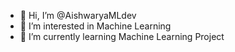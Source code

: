 - 👋 Hi, I’m @AishwaryaMLdev
- 👀 I’m interested in Machine Learning
- 🌱 I’m currently learning Machine Learning Project

<!---
AishwaryaMLdev/AishwaryaMLdev is a ✨ special ✨ repository because its `README.md` (this file) appears on your GitHub profile.
You can click the Preview link to take a look at your changes.
--->
